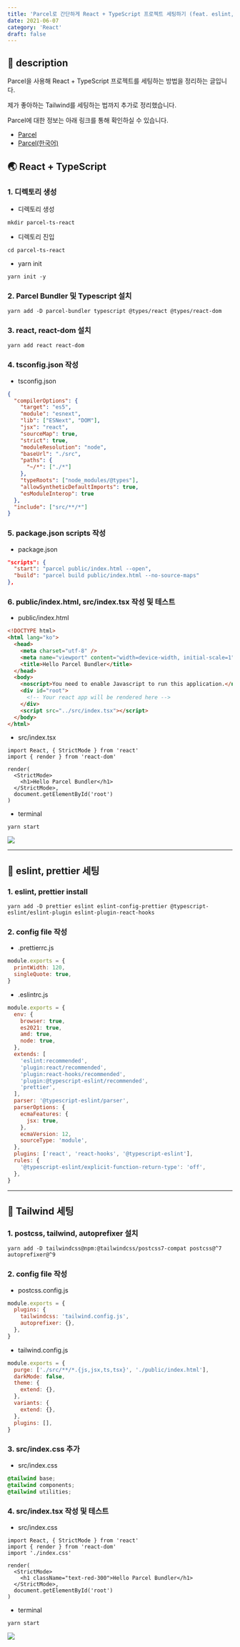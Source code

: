 ```yaml
---
title: 'Parcel로 간단하게 React + TypeScript 프로젝트 세팅하기 (feat. eslint, Tailwind)'
date: 2021-06-07
category: 'React'
draft: false
---
```


## 📝 description

Parcel을 사용해 React + TypeScript 프로젝트를 세팅하는 방법을 정리하는 글입니다.

제가 좋아하는 Tailwind를 세팅하는 법까지 추가로 정리했습니다.

Parcel에 대한 정보는 아래 링크를 통해 확인하실 수 있습니다.

- [Parcel](https://parceljs.org/)
- [Parcel(한국어)](https://ko.parceljs.org/)

## 🌏 React + TypeScript

### 1. 디렉토리 생성

- 디렉토리 생성

```shell
mkdir parcel-ts-react
```

- 디렉토리 진입

```shell
cd parcel-ts-react
```

- yarn init

```shell
yarn init -y
```

### 2. Parcel Bundler 및 Typescript 설치

```shell
yarn add -D parcel-bundler typescript @types/react @types/react-dom
```

### 3. react, react-dom 설치

```shell
yarn add react react-dom
```

### 4. tsconfig.json 작성

- tsconfig.json

```json
{
  "compilerOptions": {
    "target": "es5",
    "module": "esnext",
    "lib": ["ESNext", "DOM"],
    "jsx": "react",
    "sourceMap": true,
    "strict": true,
    "moduleResolution": "node",
    "baseUrl": "./src",
    "paths": {
      "~/*": ["./*"]
    },
    "typeRoots": ["node_modules/@types"],
    "allowSyntheticDefaultImports": true,
    "esModuleInterop": true
  },
  "include": ["src/**/*"]
}
```

### 5. package.json scripts 작성

- package.json

```json
"scripts": {
  "start": "parcel public/index.html --open",
  "build": "parcel build public/index.html --no-source-maps"
},
```

### 6. public/index.html, src/index.tsx 작성 및 테스트

- public/index.html

```html
<!DOCTYPE html>
<html lang="ko">
  <head>
    <meta charset="utf-8" />
    <meta name="viewport" content="width=device-width, initial-scale=1" />
    <title>Hello Parcel Bundler</title>
  </head>
  <body>
    <noscript>You need to enable Javascript to run this application.</noscript>
    <div id="root">
      <!-- Your react app will be rendered here -->
    </div>
    <script src="../src/index.tsx"></script>
  </body>
</html>
```

- src/index.tsx

```tsx
import React, { StrictMode } from 'react'
import { render } from 'react-dom'

render(
  <StrictMode>
    <h1>Hello Parcel Bundler</h1>
  </StrictMode>,
  document.getElementById('root')
)
```

- terminal

```shell
yarn start
```

![](./images/parcel-ts-react/test1.png)

---

## 🔎 eslint, prettier 세팅

### 1. eslint, prettier install

```shell
yarn add -D prettier eslint eslint-config-prettier @typescript-eslint/eslint-plugin eslint-plugin-react-hooks
```

### 2. config file 작성

- .prettierrc.js

```js
module.exports = {
  printWidth: 120,
  singleQuote: true,
}
```

- .eslintrc.js

```js
module.exports = {
  env: {
    browser: true,
    es2021: true,
    amd: true,
    node: true,
  },
  extends: [
    'eslint:recommended',
    'plugin:react/recommended',
    'plugin:react-hooks/recommended',
    'plugin:@typescript-eslint/recommended',
    'prettier',
  ],
  parser: '@typescript-eslint/parser',
  parserOptions: {
    ecmaFeatures: {
      jsx: true,
    },
    ecmaVersion: 12,
    sourceType: 'module',
  },
  plugins: ['react', 'react-hooks', '@typescript-eslint'],
  rules: {
    '@typescript-eslint/explicit-function-return-type': 'off',
  },
}
```

---

## 🌸 Tailwind 세팅

### 1. postcss, tailwind, autoprefixer 설치

```shell
yarn add -D tailwindcss@npm:@tailwindcss/postcss7-compat postcss@^7 autoprefixer@^9
```

### 2. config file 작성

- postcss.config.js

```js
module.exports = {
  plugins: {
    tailwindcss: 'tailwind.config.js',
    autoprefixer: {},
  },
}
```

- tailwind.config.js

```js
module.exports = {
  purge: ['./src/**/*.{js,jsx,ts,tsx}', './public/index.html'],
  darkMode: false,
  theme: {
    extend: {},
  },
  variants: {
    extend: {},
  },
  plugins: [],
}
```

### 3. src/index.css 추가

- src/index.css

```css
@tailwind base;
@tailwind components;
@tailwind utilities;
```

### 4. src/index.tsx 작성 및 테스트

- src/index.css

```tsx
import React, { StrictMode } from 'react'
import { render } from 'react-dom'
import './index.css'

render(
  <StrictMode>
    <h1 className="text-red-300">Hello Parcel Bundler</h1>
  </StrictMode>,
  document.getElementById('root')
)
```

- terminal

```shell
yarn start
```

![](./images/parcel-ts-react/test2.png)
